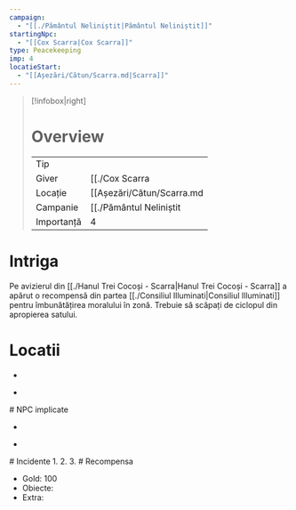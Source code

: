 ```yaml
---
campaign:
  - "[[./Pământul Neliniștit|Pământul Neliniștit]]"
startingNpc:
  - "[[Cox Scarra|Cox Scarra]]"
type: Peacekeeping
imp: 4
locatieStart:
  - "[[Așezări/Cătun/Scarra.md|Scarra]]"
---
```


>[!infobox|right]
> # Overview
> | | | 
> |-|-|
> | Tip||
> |Giver|[[./Cox Scarra|Cox Scarra]]|
> |Locație| [[Așezări/Cătun/Scarra.md|Scarra]]|
> |Campanie|[[./Pământul Neliniștit|Pământul Neliniștit]]|
> | Importanță| 4|

# Intriga
Pe avizierul din [[./Hanul Trei Cocoși - Scarra|Hanul Trei Cocoși - Scarra]] a apărut o recompensă din partea [[./Consiliul Illuminati|Consiliul Illuminati]] pentru îmbunătățirea moralului în zonă. 
Trebuie să scăpați de ciclopul din apropierea satului. 
# Locatii
<div><ul class="dataview list-view-ul"><li><span></span></li></ul></div>
<div><ul class="dataview list-view-ul"><li><span></span></li></ul></div>
# NPC implicate
<div><ul class="dataview list-view-ul"><li><span></span></li></ul></div>
<div><ul class="dataview list-view-ul"><li><span></span></li></ul></div>
# Incidente
1.
2.
3.
# Recompensa

- Gold: 100
- Obiecte:
- Extra:

